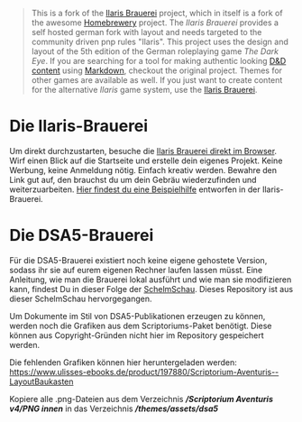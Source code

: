 > This is a fork of the [Ilaris Brauerei](https://github.com/Ilaris-Tools/IlarisBrauerei) project, which in itself is a fork of the awesome [Homebrewery](https://homebrewery.naturalcrit.com) project. The *Ilaris Brauerei* provides a self hosted german fork with layout and needs targeted to the community driven pnp rules "Ilaris". This project uses the design and layout of the 5th edition of the German roleplaying game *The Dark Eye*. If you are searching for a tool for making authentic looking [D&D content](https://dnd.wizards.com/products/tabletop-games/rpg-products/rpg_playershandbook) using [Markdown](https://github.com/adam-p/markdown-here/wiki/Markdown-Cheatsheet), checkout the original project. Themes for other games are available as well. If you just want to create content for the alternative *Ilaris* game system, use the [Ilaris Brauerei](https://brauerei.ilaris-online.de/).
 
# Die Ilaris-Brauerei

Um direkt durchzustarten, besuche die [Ilaris Brauerei direkt im Browser](https://brauerei.ilaris-online.de). Wirf einen Blick auf die Startseite und erstelle dein eigenes Projekt. Keine Werbung, keine Anmeldung nötig. Einfach kreativ werden. Bewahre den Link gut auf, den brauchst du um dein Gebräu wiederzufinden und weiterzuarbeiten. [Hier findest du eine Beispielhilfe](https://brauerei.ilaris-online.de/share/thZtbIr1lFHh) entworfen in der Ilaris-Brauerei.

# Die DSA5-Brauerei

Für die DSA5-Brauerei existiert noch keine eigene gehostete Version, sodass ihr sie auf eurem eigenen Rechner laufen lassen müsst. Eine Anleitung, wie man die Brauerei lokal ausführt und wie man sie modifizieren kann, findest Du in dieser Folge der [SchelmSchau](https://youtu.be/Jj5S6jwzf1Y). Dieses Repository ist aus dieser SchelmSchau hervorgegangen.

Um Dokumente im Stil von DSA5-Publikationen erzeugen zu können, werden noch die Grafiken aus dem Scriptoriums-Paket benötigt. Diese können aus Copyright-Gründen nicht hier im Repository gespeichert werden.

Die fehlenden Grafiken können hier heruntergeladen werden: https://www.ulisses-ebooks.de/product/197880/Scriptorium-Aventuris--LayoutBaukasten

Kopiere alle .png-Dateien aus dem Verzeichnis ***/Scriptorium Aventuris v4/PNG innen*** in das Verzeichnis ***/themes/assets/dsa5***
